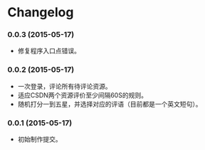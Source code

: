 # Changelog

### 0.0.3 (2015-05-17)

* 修复程序入口点错误。

### 0.0.2 (2015-05-17)

* 一次登录，评论所有待评论资源。
* 适应CSDN两个资源评价至少间隔60S的规则。
* 随机打分一到五星，并选择对应的评语（目前都是一个英文短句）。

### 0.0.1 (2015-05-17)

* 初始制作提交。
